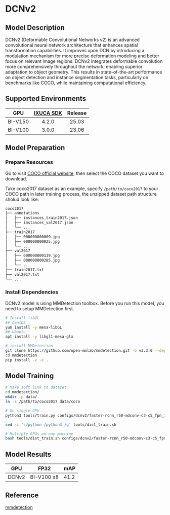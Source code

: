 # DCNv2

## Model Description

DCNv2 (Deformable Convolutional Networks v2) is an advanced convolutional neural network architecture that enhances
spatial transformation capabilities. It improves upon DCN by introducing a modulation mechanism for more precise
deformation modeling and better focus on relevant image regions. DCNv2 integrates deformable convolution more
comprehensively throughout the network, enabling superior adaptation to object geometry. This results in
state-of-the-art performance on object detection and instance segmentation tasks, particularly on benchmarks like COCO,
while maintaining computational efficiency.

## Supported Environments

| GPU    | [IXUCA SDK](https://gitee.com/deep-spark/deepspark#%E5%A4%A9%E6%95%B0%E6%99%BA%E7%AE%97%E8%BD%AF%E4%BB%B6%E6%A0%88-ixuca) | Release |
| :----: | :----: | :----: |
| BI-V150 | 4.2.0     |  25.03  |
| BI-V100 | 3.0.0     |  23.06  |

## Model Preparation

### Prepare Resources

Go to visit [COCO official website](https://cocodataset.org/#download), then select the COCO dataset you want to
download.

Take coco2017 dataset as an example, specify `/path/to/coco2017` to your COCO path in later training process, the
unzipped dataset path structure sholud look like:

```bash
coco2017
├── annotations
│   ├── instances_train2017.json
│   ├── instances_val2017.json
│   └── ...
├── train2017
│   ├── 000000000009.jpg
│   ├── 000000000025.jpg
│   └── ...
├── val2017
│   ├── 000000000139.jpg
│   ├── 000000000285.jpg
│   └── ...
├── train2017.txt
├── val2017.txt
└── ...
```

### Install Dependencies

DCNv2 model is using MMDetection toolbox. Before you run this model, you need to setup MMDetection first.

```bash
# Install libGL
## CentOS
yum install -y mesa-libGL
## Ubuntu
apt install -y libgl1-mesa-glx

# install MMDetection
git clone https://github.com/open-mmlab/mmdetection.git -b v3.3.0 --depth=1
cd mmdetection
pip install -v -e .
```

## Model Training

```bash
# Make soft link to dataset
cd mmdetection/
mkdir -p data/
ln -s /path/to/coco2017 data/coco

# On single GPU
python3 tools/train.py configs/dcnv2/faster-rcnn_r50-mdconv-c3-c5_fpn_1x_coco.py

sed -i 's/python /python3 /g' tools/dist_train.sh

# Multiple GPUs on one machine
bash tools/dist_train.sh configs/dcnv2/faster-rcnn_r50-mdconv-c3-c5_fpn_1x_coco.py 8
```

## Model Results

 | GPU   | FP32       | mAP  |
 |-------|------------|------|
 | DCNv2 | BI-V100 x8 | 41.2 |

## Reference
[mmdetection](https://github.com/open-mmlab/mmdetection)
